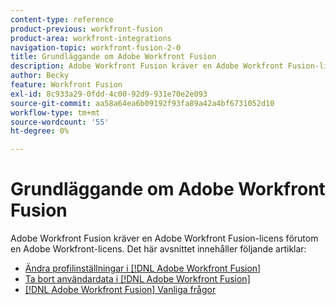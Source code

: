 ```yaml
---
content-type: reference
product-previous: workfront-fusion
product-area: workfront-integrations
navigation-topic: workfront-fusion-2-0
title: Grundläggande om Adobe Workfront Fusion
description: Adobe Workfront Fusion kräver en Adobe Workfront Fusion-licens förutom en Adobe Workfront-licens.
author: Becky
feature: Workfront Fusion
exl-id: 8c933a29-0fdd-4c00-92d9-931e70e2e093
source-git-commit: aa58a64ea6b09192f93fa89a42a4bf6731052d10
workflow-type: tm+mt
source-wordcount: '55'
ht-degree: 0%

---
```


# Grundläggande om Adobe Workfront Fusion

Adobe Workfront Fusion kräver en Adobe Workfront Fusion-licens förutom en Adobe Workfront-licens.
Det här avsnittet innehåller följande artiklar:

* [Ändra profilinställningar i [!DNL Adobe Workfront Fusion]](../../workfront-fusion/workfront-fusion-basics/change-profile-settings.md)
* [Ta bort användardata i [!DNL Adobe Workfront Fusion]](../../workfront-fusion/workfront-fusion-basics/delete-user-data.md)
* [[!DNL Adobe Workfront Fusion] Vanliga frågor](../../workfront-fusion/workfront-fusion-basics/faq.md)
